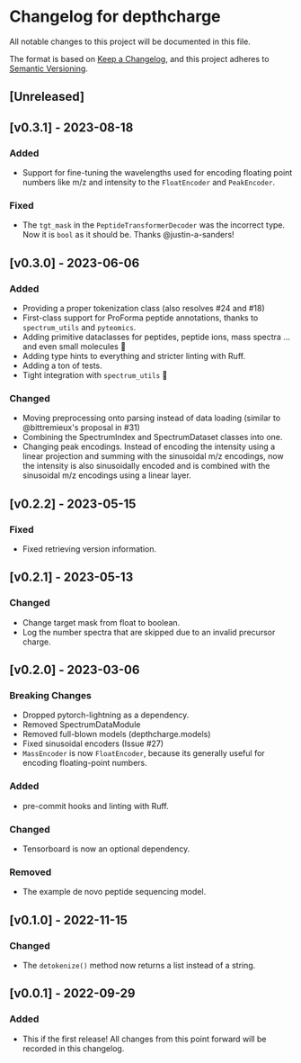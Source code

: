 # Changelog for depthcharge
All notable changes to this project will be documented in this file.

The format is based on [Keep a Changelog](https://keepachangelog.com/en/1.0.0/),
and this project adheres to [Semantic Versioning](https://semver.org/spec/v2.0.0.html).

## [Unreleased]

## [v0.3.1] - 2023-08-18
### Added
- Support for fine-tuning the wavelengths used for encoding floating point numbers like m/z and intensity to the `FloatEncoder` and `PeakEncoder`.

### Fixed
- The `tgt_mask` in the `PeptideTransformerDecoder` was the incorrect type.
  Now it is `bool` as it should be.
  Thanks @justin-a-sanders!

## [v0.3.0] - 2023-06-06
### Added
- Providing a proper tokenization class (also resolves #24 and #18)
- First-class support for ProForma peptide annotations, thanks to `spectrum_utils` and `pyteomics`.
- Adding primitive dataclasses for peptides, peptide ions, mass spectra ... and even small molecules 🚀
- Adding type hints to everything and stricter linting with Ruff.
- Adding a ton of tests.
- Tight integration with `spectrum_utils` 💪

### Changed
- Moving preprocessing onto parsing instead of data loading (similar to @bittremieux's proposal in #31)
- Combining the SpectrumIndex and SpectrumDataset classes into one.
- Changing peak encodings. Instead of encoding the intensity using a linear projection and summing with the sinusoidal m/z encodings, now the intensity is also sinusoidally encoded and is combined with the sinusoidal m/z encodings using a linear layer.


## [v0.2.2] - 2023-05-15
### Fixed
- Fixed retrieving version information.

## [v0.2.1] - 2023-05-13
### Changed
- Change target mask from float to boolean.
- Log the number spectra that are skipped due to an invalid precursor charge.

## [v0.2.0] - 2023-03-06
### Breaking Changes
- Dropped pytorch-lightning as a dependency.
- Removed SpectrumDataModule
- Removed full-blown models (depthcharge.models)
- Fixed sinusoidal encoders (Issue #27)
- `MassEncoder` is now `FloatEncoder`, because its generally useful for encoding floating-point numbers.

### Added
- pre-commit hooks and linting with Ruff.

### Changed
- Tensorboard is now an optional dependency.

### Removed
- The example de novo peptide sequencing model.

## [v0.1.0] - 2022-11-15
### Changed
- The `detokenize()` method now returns a list instead of a string.

## [v0.0.1] - 2022-09-29
### Added
- This if the first release! All changes from this point forward will be
  recorded in this changelog.
